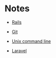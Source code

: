 # Notes

* [Rails](rails.md "Rails notes")
* [Git](git.md "Git notes")
* [Unix command line](command_line.md "Command line notes")


* [Laravel](laravel.md "Laravel notes")
